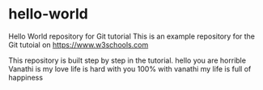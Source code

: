 # hello-world
Hello World repository for Git tutorial
This is an example repository for the Git tutoial on https://www.w3schools.com

This repository is built step by step in the tutorial.
hello you are horrible
Vanathi is my love 
life is hard with you 100%
with vanathi my life is full of happiness
